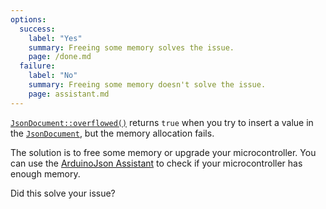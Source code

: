 ```yaml
---
options:
  success:
    label: "Yes"
    summary: Freeing some memory solves the issue.
    page: /done.md
  failure:
    label: "No"
    summary: Freeing some memory doesn't solve the issue.
    page: assistant.md
---
```


[`JsonDocument::overflowed()`](/v7/api/jsondocument/overflowed/) returns `true` when you try to insert a value in the [`JsonDocument`](/v7/api/jsondocument/), but the memory allocation fails.

The solution is to free some memory or upgrade your microcontroller.
You can use the [ArduinoJson Assistant](/v7/assistant/) to check if your microcontroller has enough memory.

Did this solve your issue?
